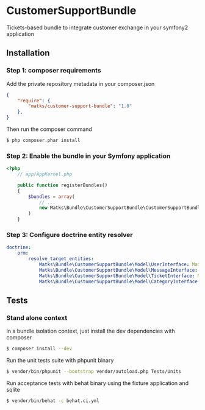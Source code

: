 CustomerSupportBundle
=====================

Tickets-based bundle to integrate customer exchange in your symfony2 application

## Installation

### Step 1: composer requirements

Add the private repository metadata in your composer.json
```json
{
    "require": {
        "matks/customer-support-bundle": "1.0"
    },
}
```

Then run the composer command
```bash
$ php composer.phar install
```

### Step 2: Enable the bundle in your Symfony application

```php
<?php
    // app/AppKernel.php

    public function registerBundles()
    {
        $bundles = array(
            // ...
            new Matks\Bundle\CustomerSupportBundle\CustomerSupportBundle(),
        )
    }
```

### Step 3: Configure doctrine entity resolver

```yml
doctrine:
    orm:
        resolve_target_entities:
            Matks\Bundle\CustomerSupportBundle\Model\UserInterface: Matks\Bundle\CustomerSupportBundle\Entity\User
            Matks\Bundle\CustomerSupportBundle\Model\MessageInterface: Matks\Bundle\CustomerSupportBundle\Entity\Message
            Matks\Bundle\CustomerSupportBundle\Model\TicketInterface: Matks\Bundle\CustomerSupportBundle\Entity\Ticket
            Matks\Bundle\CustomerSupportBundle\Model\CategoryInterface: Matks\Bundle\CustomerSupportBundle\Entity\Category
```

## Tests

### Stand alone context

In a bundle isolation context, just install the dev dependencies with composer
```bash
$ composer install --dev
```

Run the unit tests suite with phpunit binary
```bash
$ vendor/bin/phpunit --bootstrap vendor/autoload.php Tests/Units
```

Run acceptance tests with behat binary using the fixture application and sqlite
```bash
$ vendor/bin/behat -c behat.ci.yml
```
